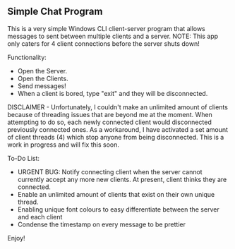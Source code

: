 Simple Chat Program
-------------------

This is a very simple Windows CLI client-server program that allows messages to sent between multiple clients and a server.
NOTE: This app only caters for 4 client connections before the server shuts down!

Functionality:
- Open the Server.
- Open the Clients.
- Send messages!
- When a client is bored, type "exit" and they will be disconnected.

DISCLAIMER - Unfortunately, I couldn't make an unlimited amount of clients because of threading issues that are beyond me at the moment.
When attempting to do so, each newly connected client would disconnected previously connected ones. As a workaround, I have
activated a set amount of client threads (4) which stop anyone from being disconnected. This is a work in progress and will fix this soon.

To-Do List:
- URGENT BUG: Notify connecting client when the server cannot currently accept any more new clients. At present, client thinks they are connected.
- Enable an unlimited amount of clients that exist on their own unique thread.
- Enabling unique font colours to easy differentiate between the server and each client
- Condense the timestamp on every message to be prettier

Enjoy!
